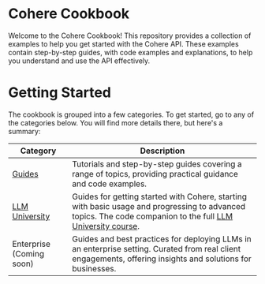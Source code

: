 # Cohere Cookbook

Welcome to the Cohere Cookbook! This repository provides a collection of examples to help you get started with the Cohere API. These examples contain step-by-step guides, with code examples and explanations, to help you understand and use the API effectively.

# Getting Started
The cookbook is grouped into a few categories. To get started, go to any of the categories below. You will find more details there, but here's a summary:

| Category | Description |
| --- | --- |
| [Guides](notebooks/guides/) | Tutorials and step-by-step guides covering a range of topics, providing practical guidance and code examples.
| [LLM University](notebooks/llmu/) | Guides for getting started with Cohere, starting with basic usage and progressing to advanced topics. The code companion to the full [LLM University course](https://llm.university/).|
| Enterprise (Coming soon) | Guides and best practices for deploying LLMs in an enterprise setting. Curated from real client engagements, offering insights and solutions for businesses.|